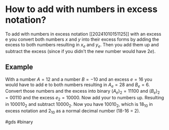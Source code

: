 # How to add with numbers in excess notation? 
To add with numbers in excess notation [[20241010151125]] with an excess e you convert both numbers $x$ and $y$ into their excess forms by adding the 
excess to both numbers resulting in $x_e$ and $y_e$. Then you add them up and subtract the excess (since if you didn't the new number would have $2e$).

## Example
With a number $A=12$ and a number $B=-10$ and an excess $e=16$ you would have to add e to both numbers resulting in 
$A_e=28$ and $B_e = 6$. Convert those numbers and the excess into binary
$(A_e)_2 = 11100$ and $(B_e)_2 = 00110$ and the excess $e_2 = 10000$.
Now add your to numbers up. Resulting in $100010_2$ and subtract $10000_2$.
Now you have $10010_2$, which is $18_{10}$ in excess notation and $2_{10}$ as a normal decimal number (18-16 = 2). 

#gds #binary
